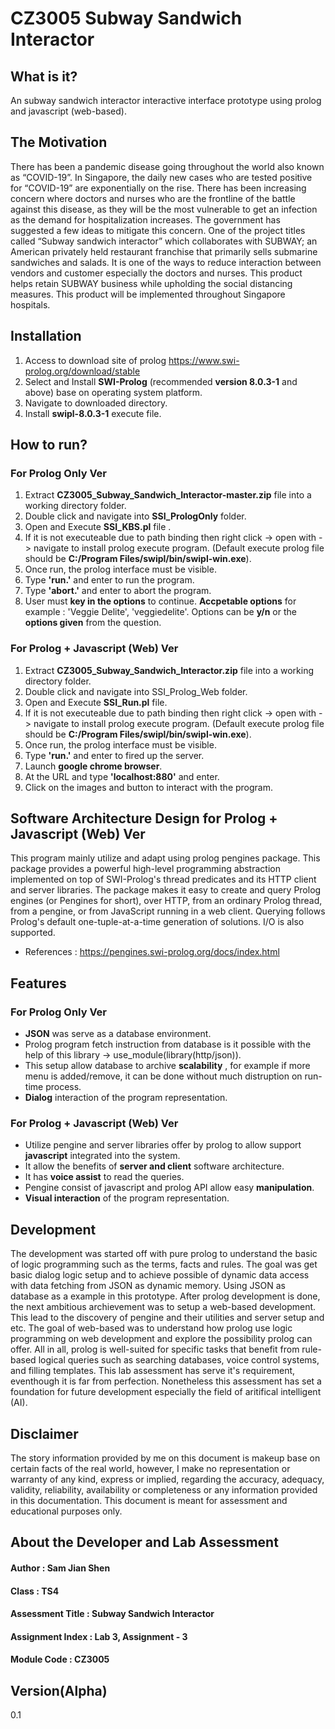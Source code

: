 # CZ3005 Subway Sandwich Interactor
## What is it?
An subway sandwich interactor interactive interface prototype using prolog and javascript (web-based).
## The Motivation
There has been a pandemic disease going throughout the world also known as “COVID-19”. In Singapore, the daily new cases who are tested positive for “COVID-19” are exponentially on the rise. There has been increasing concern where doctors and nurses who are the frontline of the battle against this disease, as they will be the most vulnerable to get an infection as the demand for hospitalization increases. The government has suggested a few ideas to mitigate this concern. One of the project titles called “Subway sandwich interactor” which collaborates with SUBWAY; an American privately held restaurant franchise that primarily sells submarine sandwiches and salads. It is one of the ways to reduce interaction between vendors and customer especially the doctors and nurses. This product helps retain SUBWAY business while upholding the social distancing measures. This product will be implemented throughout Singapore hospitals.
## Installation
1. Access to download site of prolog https://www.swi-prolog.org/download/stable
2. Select and Install **SWI-Prolog** (recommended **version 8.0.3-1** and above) base on operating system platform.
3. Navigate to downloaded directory.
4. Install **swipl-8.0.3-1** execute file.
## How to run?
### For Prolog Only Ver
1. Extract **CZ3005_Subway_Sandwich_Interactor-master.zip** file into a working directory folder.
2. Double click and navigate into **SSI_PrologOnly** folder.
3. Open and Execute **SSI_KBS.pl** file .
4. If it is not executeable due to path binding then right click -> open with -> navigate to install prolog execute program. (Default execute prolog file should be **C:/Program Files/swipl/bin/swipl-win.exe**).
5. Once run, the prolog interface must be visible.
6. Type **'run.'** and enter to run the program.
7. Type **'abort.'** and enter to abort the program.
8. User must **key in the options** to continue. **Accpetable options** for example : 'Veggie Delite', 'veggiedelite'. Options can be **y/n** or the **options given** from the question.
### For Prolog + Javascript (Web) Ver
1. Extract **CZ3005_Subway_Sandwich_Interactor.zip** file into a working directory folder.
2. Double click and navigate into SSI_Prolog_Web folder.
3. Open and Execute **SSI_Run.pl** file.
5. If it is not executeable due to path binding then right click -> open with -> navigate to install prolog execute program. (Default execute prolog file should be **C:/Program Files/swipl/bin/swipl-win.exe**).
6. Once run, the prolog interface must be visible.
7. Type **'run.'** and enter to fired up the server.
8. Launch **google chrome browser**. 
9. At the URL and type **'localhost:880'** and enter.
10. Click on the images and button to interact with the program.

## Software Architecture Design for Prolog + Javascript (Web) Ver
This program mainly utilize and adapt using prolog pengines package. This package provides a powerful high-level programming abstraction implemented on top of SWI-Prolog's thread predicates and its HTTP client and server libraries. The package makes it easy to create and query Prolog engines (or Pengines for short), over HTTP, from an ordinary Prolog thread, from a pengine, or from JavaScript running in a web client. Querying follows Prolog's default one-tuple-at-a-time generation of solutions. I/O is also supported.
- References : https://pengines.swi-prolog.org/docs/index.html

## Features
### For Prolog Only Ver
- **JSON** was serve as a database environment.
- Prolog program fetch instruction from database is it possible with the help of this library -> use_module(library(http/json)).
- This setup allow database to archive **scalability** , for example if more menu is added/remove, it can be done without much distruption on run-time process.
- **Dialog** interaction of the program representation.

### For Prolog + Javascript (Web) Ver
- Utilize pengine and server libraries offer by prolog to allow support **javascript** integrated into the system.
- It allow the benefits of **server and client** software architecture.
- It has **voice assist** to read the queries.
- Pengine consist of javascript and prolog API allow easy **manipulation**.
- **Visual interaction** of the program representation.

## Development
The development was started off with pure prolog to understand the basic of logic programming such as the terms, facts and rules. The goal was get basic dialog logic setup and to achieve possible of dynamic data access with data fetching from JSON as dynamic memory. Using JSON as database as a example in this prototype. After prolog development is done, the next ambitious archievement was to setup a web-based development. This lead to the discovery of pengine and their utilities and server setup and etc. The goal of web-based was to understand how prolog use logic programming on web development and explore the possibility prolog can offer. All in all, prolog is well-suited for specific tasks that benefit from rule-based logical queries such as searching databases, voice control systems, and filling templates. This lab assessment has serve it's requirement, eventhough it is far from perfection. Nonetheless this assessment has set a foundation for future development especially the field of aritifical intelligent (AI).

## Disclaimer
The story information provided by me on this document is makeup base on certain facts of the real world, however, I make no representation or warranty of any kind, express or implied, regarding the accuracy, adequacy, validity, reliability, availability or completeness or any information provided in this documentation. This document is meant for assessment and educational purposes only.

## About the Developer and Lab Assessment
#### Author :             Sam Jian Shen 
#### Class :              TS4
#### Assessment Title :   Subway Sandwich Interactor 
#### Assignment Index :   Lab 3, Assignment - 3 
#### Module Code :        CZ3005

## Version(Alpha)
0.1
